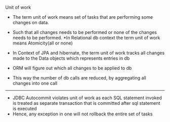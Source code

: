 Unit of work
* The term unit of work means set of tasks that are performing some changes on data.
* Such that all changes needs to be performed or none of the changes needs to be performed.
*In Relational db context the term unit of work means Atomicity(all or none)


* In Context of JPA and hibernate, the term unit of work tracks all changes made to the Data objects which represents entries in db
* ORM will figure out which all changes to be applied to db
* This way the number of db calls are reduced, by aggregating all changes into one call

---
* JDBC Autocommit violates unit of work as each SQL statement invoked is treated as separate transaction that is committed after sql statement is executed
* Hence, any exception in one will not rollback the entire set of tasks